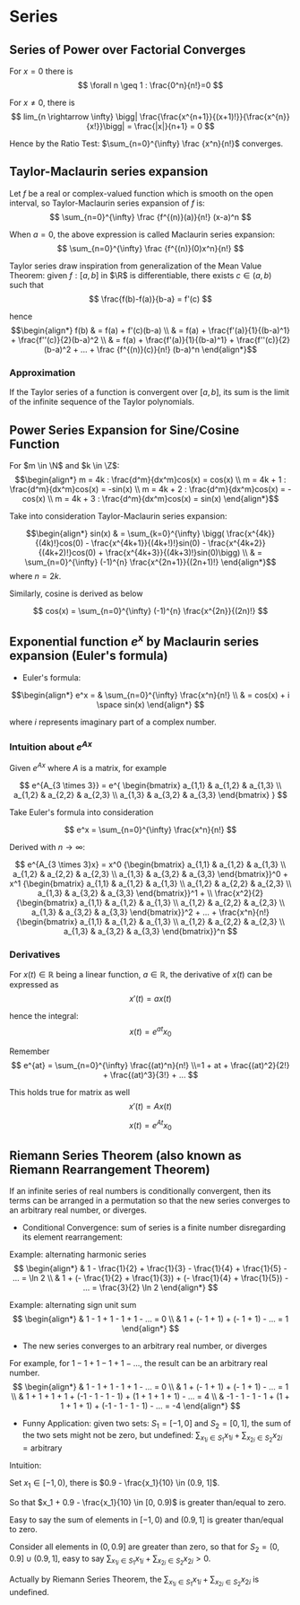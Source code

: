 # Series

## Series of Power over Factorial Converges

For $x=0$ there is 
$$
\forall n \geq 1 : \frac{0^n}{n!}=0
$$

For $x \neq 0$, there is
$$
lim_{n \rightarrow \infty} \bigg| \frac{\frac{x^{n+1}}{(x+1)!}}{\frac{x^{n}}{x!}}\bigg| = \frac{|x|}{n+1} = 0
$$

Hence by the Ratio Test: $\sum_{n=0}^{\infty} \frac {x^n}{n!}$ converges. 

## Taylor-Maclaurin series expansion

Let $f$ be a real or complex-valued function which is smooth on the open interval, so Taylor-Maclaurin series expansion of $f$ is: 
$$
\sum_{n=0}^{\infty} \frac {f^{(n)}(a)}{n!} (x-a)^n
$$

When $a=0$, the above expression is called Maclaurin series expansion:
$$
\sum_{n=0}^{\infty} \frac {f^{(n)}(0)x^n}{n!}
$$

Taylor series draw inspiration from generalization of the Mean Value Theorem: given $f: [a,b]$ in $\R$ is differentiable, there exists $c \in (a,b)$ such that
$$
\frac{f(b)-f(a)}{b-a} = f'(c) 
$$

hence
$$\begin{align*}
f(b)
& = f(a) + f'(c)(b-a) \\
& = f(a) + \frac{f'(a)}{1}{(b-a)^1} + \frac{f''(c)}{2}(b-a)^2 \\
& = f(a) + \frac{f'(a)}{1}{(b-a)^1} + \frac{f''(c)}{2}(b-a)^2 + ... + \frac {f^{(n)}(c)}{n!} (b-a)^n
\end{align*}$$

### Approximation
If the Taylor series of a function is convergent over $[a,b]$, its sum is the limit of the infinite sequence of the Taylor polynomials.

## Power Series Expansion for Sine/Cosine Function

For $m \in \N$ and $k \in \Z$:
$$\begin{align*}
m = 4k : \frac{d^m}{dx^m}cos(x) = cos(x) \\
m = 4k + 1 : \frac{d^m}{dx^m}cos(x) = -sin(x) \\
m = 4k + 2 : \frac{d^m}{dx^m}cos(x) = -cos(x) \\
m = 4k + 3 : \frac{d^m}{dx^m}cos(x) = sin(x)
\end{align*}$$

Take into consideration Taylor-Maclaurin series expansion:

$$\begin{align*}
sin(x)
& = \sum_{k=0}^{\infty} \bigg( \frac{x^{4k}}{(4k)!}cos(0) - \frac{x^{4k+1}}{(4k+!)!}sin(0) - \frac{x^{4k+2}}{(4k+2)!}cos(0) + \frac{x^{4k+3}}{(4k+3)!}sin(0)\bigg) \\
& = \sum_{n=0}^{\infty} (-1)^{n} \frac{x^{2n+1}}{(2n+1)!}
\end{align*}$$
where $n=2k$.

Similarly, cosine is derived as below

$$
cos(x) = \sum_{n=0}^{\infty} (-1)^{n} \frac{x^{2n}}{(2n)!}
$$

## Exponential function $e^x$ by Maclaurin series expansion (Euler's formula)

* Euler's formula:

$$\begin{align*}
e^x = 
& \sum_{n=0}^{\infty} \frac{x^n}{n!} \\
&  = cos(x) + i \space sin(x)
\end{align*}
$$

where $i$ represents imaginary part of a complex number.

### Intuition about $e^{Ax}$ 

Given $e^{Ax}$ where $A$ is a matrix, for example

$$
e^{A_{3 \times 3}} =
e^{
\begin{bmatrix}
      a_{1,1} & a_{1,2} & a_{1,3} \\
      a_{1,2} & a_{2,2} & a_{2,3} \\
      a_{1,3} & a_{3,2} & a_{3,3}
\end{bmatrix}
}
$$

Take Euler's formula into consideration

$$
e^x =
\sum_{n=0}^{\infty} \frac{x^n}{n!}
$$

Derived with $n \rightarrow \infty$:

$$
e^{A_{3 \times 3}x} =
x^0 {\begin{bmatrix}
      a_{1,1} & a_{1,2} & a_{1,3} \\
      a_{1,2} & a_{2,2} & a_{2,3} \\
      a_{1,3} & a_{3,2} & a_{3,3}
\end{bmatrix}}^0 +
x^1 {\begin{bmatrix}
      a_{1,1} & a_{1,2} & a_{1,3} \\
      a_{1,2} & a_{2,2} & a_{2,3} \\
      a_{1,3} & a_{3,2} & a_{3,3}
\end{bmatrix}}^1 + \\
\frac{x^2}{2}
{\begin{bmatrix}
      a_{1,1} & a_{1,2} & a_{1,3} \\
      a_{1,2} & a_{2,2} & a_{2,3} \\
      a_{1,3} & a_{3,2} & a_{3,3}
\end{bmatrix}}^2 + ... +
\frac{x^n}{n!}
{\begin{bmatrix}
      a_{1,1} & a_{1,2} & a_{1,3} \\
      a_{1,2} & a_{2,2} & a_{2,3} \\
      a_{1,3} & a_{3,2} & a_{3,3}
\end{bmatrix}}^n
$$

### Derivatives

For $x(t) \in \mathbb{R}$ being a linear function, $a \in \mathbb{R}$, the derivative of $x(t)$ can be expressed as
$$
x'(t) = ax(t)
$$

hence the integral:
$$
x(t) = e^{at}x_0
$$

Remember
$$
e^{at} = 
\sum_{n=0}^{\infty} \frac{(at)^n}{n!} \\=1 + at + \frac{(at)^2}{2!} + \frac{(at)^3}{3!} + ...
$$

This holds true for matrix as well
$$
x'(t) = Ax(t)
$$

$$
x(t) = e^{At}x_0
$$

## Riemann Series Theorem (also known as Riemann Rearrangement Theorem)

If an infinite series of real numbers is conditionally convergent, then its terms can be arranged in a permutation so that the new series converges to an arbitrary real number, or diverges. 

* Conditional Convergence: sum of series is a finite number disregarding its element rearrangement:

Example: alternating harmonic series
$$
\begin{align*}
& 1 - \frac{1}{2} + \frac{1}{3} - \frac{1}{4} + \frac{1}{5} - ... = \ln 2
\\
& 1 + (- \frac{1}{2} + \frac{1}{3}) + (- \frac{1}{4} + \frac{1}{5}) - ... = \frac{3}{2} \ln 2
\end{align*}
$$

Example: alternating sign unit sum
$$
\begin{align*}
& 1 - 1 + 1 - 1 + 1 - ... = 0
\\
& 1 + (- 1 + 1) + (- 1 + 1) - ... = 1
\end{align*}
$$

* The new series converges to an arbitrary real number, or diverges

For example, for $1 - 1 + 1 - 1 + 1 - ...$, the result can be an arbitrary real number.
$$
\begin{align*}
& 1 - 1 + 1 - 1 + 1 - ... = 0
\\
& 1 + (- 1 + 1) + (- 1 + 1) - ... = 1
\\
& 1 + 1 + 1 + 1 + (-1 - 1 - 1 - 1) + (1 + 1 + 1 + 1) - ... = 4
\\
& -1 - 1 - 1 - 1 + (1 + 1 + 1 + 1) + (-1 - 1 - 1 - 1) - ... = -4
\end{align*}
$$

* Funny Application: given two sets: $S_1=[-1, 0]$ and $S_2=[0, 1]$, the sum of the two sets might not be zero, but undefined: $\sum_{x_{1i} \in S_1}x_{1i} + \sum_{x_{2i} \in S_2}x_{2i}=\text{arbitrary}$

Intuition: 

Set $x_1 \in [-1, 0)$, there is $0.9 - \frac{x_1}{10} \in (0.9, 1]$.

So that $x_1 + 0.9 - \frac{x_1}{10} \in [0, 0.9)$ is greater than/equal to zero.

Easy to say the sum of elements in $[-1, 0)$ and $(0.9, 1]$ is greater than/equal to zero.

Consider all elements in $(0, 0.9]$ are greater than zero, so that for $S_2=(0, 0.9] \cup (0.9, 1]$, easy to say $\sum_{x_{1i} \in S_1}x_{1i} + \sum_{x_{2i} \in S_2}x_{2i} > 0$.

Actually by Riemann Series Theorem, the $\sum_{x_{1i} \in S_1}x_{1i} + \sum_{x_{2i} \in S_2}x_{2i}$ is undefined.